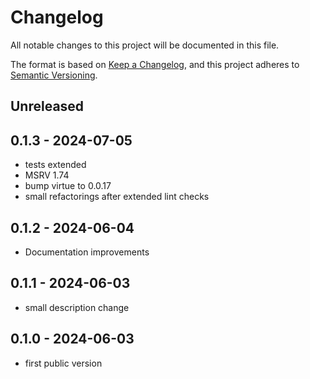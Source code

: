 # Changelog

All notable changes to this project will be documented in this file.

The format is based on [Keep a Changelog](https://keepachangelog.com),
and this project adheres to [Semantic Versioning](https://semver.org).

## Unreleased

## 0.1.3 - 2024-07-05

- tests extended
- MSRV 1.74
- bump virtue to 0.0.17
- small refactorings after extended lint checks

## 0.1.2 - 2024-06-04

- Documentation improvements

## 0.1.1 - 2024-06-03

- small description change

## 0.1.0 - 2024-06-03

- first public version
